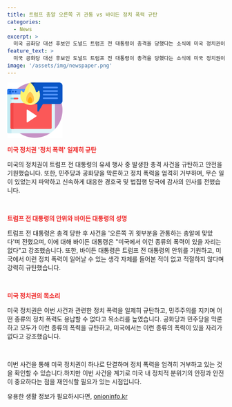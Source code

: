 ```yaml
---
title: 트럼프 총알 오른쪽 귀 관통 vs 바이든 정치 폭력 규탄
categories:
  - News
excerpt: >
  미국 공화당 대선 후보인 도널드 트럼프 전 대통령이 총격을 당했다는 소식에 미국 정치권이 일제히 규탄하고 있다. 트럼프는 총격으로 부상당했으나 현재 안정된 상태이며, 바이든 대통령은 그의 안전을 확인하고 기도한다고 밝혔다. 이에 더해 정치 폭력을 강력히 규탄하며, 민주당과 공화당에서도 트럼프를 겨냥한 폭력을 일제히 규탄하고 있다. 트럼프 지지자들은 그의 미국을 구하기 위한 싸움을 절대로 중단하지 않을 것이라는 의지를 나타내고 있다.
feature_text: >
  미국 공화당 대선 후보인 도널드 트럼프 전 대통령이 총격을 당했다는 소식에 미국 정치권이 일제히 규탄하고 있다. 트럼프는 총격으로 부상당했으나 현재 안정된 상태이며, 바이든 대통령은 그의 안전을 확인하고 기도한다고 밝혔다. 이에 더해 정치 폭력을 강력히 규탄하며, 민주당과 공화당에서도 트럼프를 겨냥한 폭력을 일제히 규탄하고 있다. 트럼프 지지자들은 그의 미국을 구하기 위한 싸움을 절대로 중단하지 않을 것이라는 의지를 나타내고 있다.
image: '/assets/img/newspaper.png'
---
```


<p><img src="/assets/img/news.png" alt="rentncar 속보" /></p>

<p><b><span style="color: #ee2323;">미국 정치권 '정치 폭력' 일제히 규탄</span></b></p>

<p>미국의 정치권이 트럼프 전 대통령의 유세 행사 중 발생한 총격 사건을 규탄하고 안전을 기원했습니다. 또한, 민주당과 공화당을 막론하고 정치 폭력을 엄격히 거부하며, 무슨 일이 있었는지 파악하고 신속하게 대응한 경호국 및 법집행 당국에 감사의 인사를 전했습니다.</p>

<p data-ke-size="size16">&nbsp;</p>

<p><b><span style="color: #ee2323;">트럼프 전 대통령의 안위와 바이든 대통령의 성명</span></b></p>

<p>트럼프 전 대통령은 총격 당한 후 사건을 '오른쪽 귀 윗부분을 관통하는 총알에 맞았다'며 전했으며, 이에 대해 바이든 대통령은 "미국에서 이런 종류의 폭력이 있을 자리는 없다"고 강조했습니다. 또한, 바이든 대통령은 트럼프 전 대통령의 안위를 기원하고, 미국에서 이런 정치 폭력이 일어날 수 있는 생각 자체를 들어본 적이 없고 적절하지 않다며 강력히 규탄했습니다.</p>

<p data-ke-size="size16">&nbsp;</p>

<p><b><span style="color: #ee2323;">미국 정치권의 목소리</span></b></p>

<p>미국 정치권은 이번 사건과 관련한 정치 폭력을 일제히 규탄하고, 민주주의를 지키며 어떤 종류의 정치 폭력도 용납할 수 없다고 목소리를 높였습니다. 공화당과 민주당을 막론하고 모두가 이런 종류의 폭력을 규탄하고, 미국에서는 이런 종류의 폭력이 있을 자리가 없다고 강조했습니다.</p>

<p data-ke-size="size16">&nbsp;</p>

<p>이번 사건을 통해 미국 정치권이 하나로 단결하며 정치 폭력을 엄격히 거부하고 있는 것을 확인할 수 있습니다.하지만 이번 사건을 계기로 미국 내 정치적 분위기의 안정과 안전이 중요하다는 점을 재인식할 필요가 있는 시점입니다.</p>
유용한 생활 정보가 필요하시다면, <a href="https://onioninfo.kr" rel="dofollow">onioninfo.kr</a>


